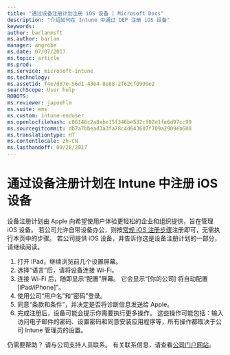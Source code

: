 ```yaml
---
title: "通过设备注册计划注册 iOS 设备 | Microsoft Docs"
description: "介绍如何在 Intune 中通过 DEP 注册 iOS 设备"
keywords: 
author: barlanmsft
ms.author: barlan
manager: angrobe
ms.date: 07/07/2017
ms.topic: article
ms.prod: 
ms.service: microsoft-intune
ms.technology: 
ms.assetid: f4e7d87e-56d1-43e4-8e88-2f62cf0999e2
searchScope: User help
ROBOTS: 
ms.reviewer: japoehlm
ms.suite: ems
ms.custom: intune-enduser
ms.openlocfilehash: c06146c2a8abe15f346be532cf02e1fe6d97cc99
ms.sourcegitcommit: db7a7bbead3a3fa78c4d643607f709a2909eb608
ms.translationtype: HT
ms.contentlocale: zh-CN
ms.lasthandoff: 09/28/2017
---
```

# <a name="enroll-your-ios-device-in-intune-with-the-device-enrollment-program"></a>通过设备注册计划在 Intune 中注册 iOS 设备

设备注册计划由 Apple 向希望使用户体验更轻松的企业和组织提供，旨在管理 iOS 设备。 若公司允许自带设备办公，则按[常规 iOS 注册步骤](enroll-your-device-in-intune-ios.md)注册即可，无需执行本页中的步骤。 若公司提供 iOS 设备，并告诉你这是设备注册计划的一部分，请继续阅读。

1.  打开 iPad，继续浏览前几个设置屏幕。
2.  选择“语言”后，请将设备连接 Wi-Fi。
3.  连接 Wi-Fi 后，随即显示“配置”屏幕。 它会显示“[你的公司] 将自动配置 [iPad/iPhone]”。
4.  使用公司“用户名”和“密码”登录。
5.  同意“条款和条件”，并决定是否将诊断信息发送给 Apple。
6.  完成注册后，设备可能会提示你需要执行更多操作。 这些操作可能包括：输入访问电子邮件的密码、设置密码和同意安装应用程序等，所有操作都取决于公司 Intune 管理员的设置。

仍需要帮助？ 请与公司支持人员联系。 有关联系信息，请查看[公司门户网站](https://portal.manage.microsoft.com)。
